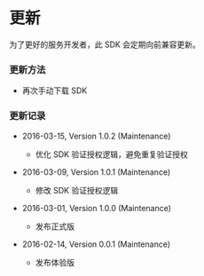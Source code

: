 # 更新

为了更好的服务开发者，此 SDK 会定期向前兼容更新。

### 更新方法

- 再次手动下载 SDK

### 更新记录

- 2016-03-15, Version 1.0.2 (Maintenance)
  - 优化 SDK 验证授权逻辑，避免重复验证授权


- 2016-03-09, Version 1.0.1 (Maintenance)
  - 修改 SDK 验证授权逻辑


- 2016-03-01, Version 1.0.0 (Maintenance)
  - 发布正式版


- 2016-02-14, Version 0.0.1 (Maintenance)
  - 发布体验版